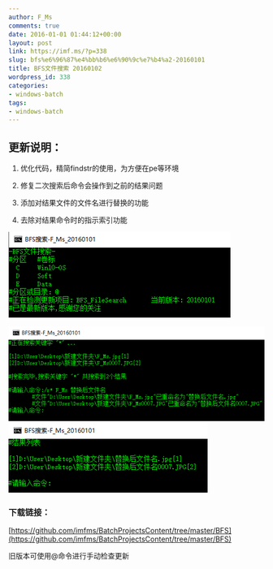 ```yaml
---
author: F_Ms
comments: true
date: 2016-01-01 01:44:12+00:00
layout: post
link: https://imf.ms/?p=338
slug: bfs%e6%96%87%e4%bb%b6%e6%90%9c%e7%b4%a2-20160101
title: BFS文件搜索 20160102
wordpress_id: 338
categories:
- windows-batch
tags:
- windows-batch
---
```


## 更新说明：





	
  1. 优化代码，精简findstr的使用，为方便在pe等环境

	
  2. 修复二次搜索后命令会操作到之前的结果问题

	
  3. 添加对结果文件的文件名进行替换的功能

	
  4. 去除对结果命令时的指示索引功能


![0](/img/post/wp/2016/01/0.png)

![1](/img/post/wp/2016/01/1.png) ![2](/img/post/wp/2016/01/2.png)


### 下载链接：


[https://github.com/imfms/BatchProjectsContent/tree/master/BFS](https://github.com/imfms/BatchProjectsContent/tree/master/BFS)

旧版本可使用@命令进行手动检查更新

